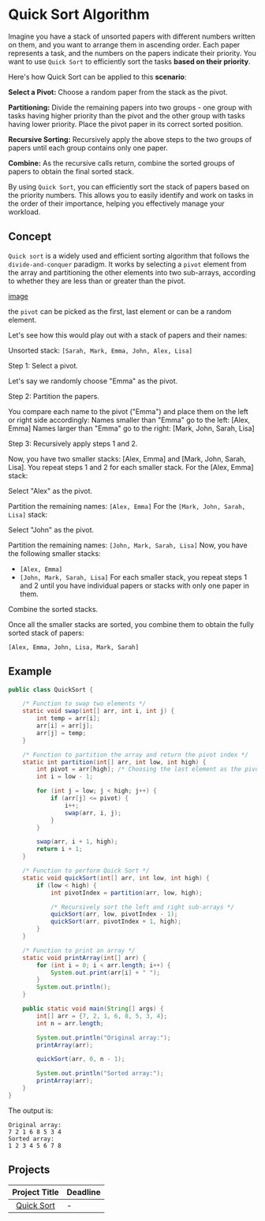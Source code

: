 # Quick Sort Algorithm
Imagine you have a stack of unsorted papers with different numbers written on them, and you want to arrange them in ascending order. Each paper represents a task, and the numbers on the papers indicate their priority. You want to use `Quick Sort` to efficiently sort the tasks **based on their priority**.

 Here's how Quick Sort can be applied to this **scenario**:

**Select a Pivot:** Choose a random paper from the stack as the pivot.

**Partitioning:** Divide the remaining papers into two groups - one group with tasks having higher priority than the pivot and the other group with tasks having lower priority. Place the pivot paper in its correct sorted position.

**Recursive Sorting:** Recursively apply the above steps to the two groups of papers until each group contains only one paper.

**Combine:** As the recursive calls return, combine the sorted groups of papers to obtain the final sorted stack.

By using `Quick Sort`, you can efficiently sort the stack of papers based on the priority numbers. This allows you to easily identify and work on tasks in the order of their importance, helping you effectively manage your workload.

## Concept

`Quick sort` is a widely used and efficient sorting algorithm that follows the `divide-and-conquer` paradigm. It works by selecting a `pivot` element from the array and partitioning the other elements into two sub-arrays, according to whether they are less than or greater than the pivot. 

[image]()

 the `pivot` can be picked as the first, last element or can be a random element.

Let's see how this would play out with a stack of papers and their names:

Unsorted stack: `[Sarah, Mark, Emma, John, Alex, Lisa]`

Step 1: Select a pivot.

Let's say we randomly choose "Emma" as the pivot.

Step 2: Partition the papers.

You compare each name to the pivot ("Emma") and place them on the left or right side accordingly:
Names smaller than "Emma" go to the left: [Alex, Emma]
Names larger than "Emma" go to the right: [Mark, John, Sarah, Lisa]

Step 3: Recursively apply steps 1 and 2.

Now, you have two smaller stacks: [Alex, Emma] and [Mark, John, Sarah, Lisa].
You repeat steps 1 and 2 for each smaller stack.
For the [Alex, Emma] stack:

Select "Alex" as the pivot.

Partition the remaining names: `[Alex, Emma]`
For the `[Mark, John, Sarah, Lisa]` stack:

Select "John" as the pivot.

Partition the remaining names: `[John, Mark, Sarah, Lisa]`
Now, you have the following smaller stacks:

* `[Alex, Emma]`
* `[John, Mark, Sarah, Lisa]`
For each smaller stack, you repeat steps 1 and 2 until you have individual papers or stacks with only one paper in them.

Combine the sorted stacks.

Once all the smaller stacks are sorted, you combine them to obtain the fully sorted stack of papers: 

`[Alex, Emma, John, Lisa, Mark, Sarah]`
  
## Example 
```java
public class QuickSort {

    /* Function to swap two elements */
    static void swap(int[] arr, int i, int j) {
        int temp = arr[i];
        arr[i] = arr[j];
        arr[j] = temp;
    }

    /* Function to partition the array and return the pivot index */
    static int partition(int[] arr, int low, int high) {
        int pivot = arr[high]; /* Choosing the last element as the pivot */
        int i = low - 1;

        for (int j = low; j < high; j++) {
            if (arr[j] <= pivot) {
                i++;
                swap(arr, i, j);
            }
        }

        swap(arr, i + 1, high);
        return i + 1;
    }

    /* Function to perform Quick Sort */
    static void quickSort(int[] arr, int low, int high) {
        if (low < high) {
            int pivotIndex = partition(arr, low, high);

            /* Recursively sort the left and right sub-arrays */
            quickSort(arr, low, pivotIndex - 1);
            quickSort(arr, pivotIndex + 1, high);
        }
    }

    /* Function to print an array */
    static void printArray(int[] arr) {
        for (int i = 0; i < arr.length; i++) {
            System.out.print(arr[i] + " ");
        }
        System.out.println();
    }

    public static void main(String[] args) {
        int[] arr = {7, 2, 1, 6, 8, 5, 3, 4};
        int n = arr.length;

        System.out.println("Original array:");
        printArray(arr);

        quickSort(arr, 0, n - 1);

        System.out.println("Sorted array:");
        printArray(arr);
    }
}
```

The output is:

```
Original array:
7 2 1 6 8 5 3 4
Sorted array:
1 2 3 4 5 6 7 8
```

## Projects

|Project Title | Deadline |
|:-----------:|:-------------|
|[Quick Sort](https://github.com/SAFCSP-Team/quick-sort) | - | 


